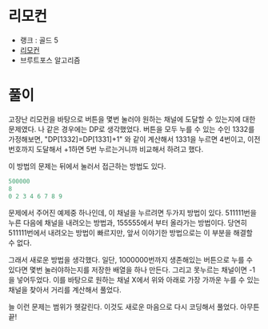 # 리모컨

- 랭크 : 골드 5
- [리모컨](https://www.acmicpc.net/problem/1107)
- 브루트포스 알고리즘

# 풀이

고장난 리모컨을 바탕으로 버튼을 몇번 눌러야 원하는 채널에 도달할 수 있는지에 대한 문제였다. 나 같은 경우에는 DP로 생각했었다. 버튼을 모두 누를 수 있는 수인 1332를 가정해보면, "DP[1332]=DP[1331]+1" 와 같이 계산해서 1331을 누르면 4번이고, 이전 번호까지 도달해서 +1하면 5번 누르는거니까 비교해서 하려고 했다.

이 방법의 문제는 뒤에서 눌러서 접근하는 방법도 있다.

```cpp
500000
8
0 2 3 4 6 7 8 9
```
문제에서 주어진 예제중 하나인데, 이 채널을 누르려면 두가지 방법이 있다. 511111번을 누른 다음에 채널을 내려오는 방법과, 155555에서 부터 올라가는 방법이다. 당연히 511111번에서 내려오는 방법이 빠르지만, 앞서 이야기한 방법으로는 이 부분을 해결할 수 없다.

그래서 새로운 방법을 생각했다. 일단, 1000000번까지 생존해있는 버튼으로 누를 수 있다면 몇번 눌러야하는지를 저장한 배열을 하나 만든다. 그리고 못누르는 채널이면 -1을 넣어두었다. 이를 바탕으로 원하는 채널 X에서 위와 아래로 가장 가까운 누를 수 있는 채널을 찾아서 거리를 계산해서 풀었다.

늘 이런 문제는 범위가 헷갈린다. 이것도 새로운 마음으로 다시 코딩해서 풀었다. 아무튼 끝!